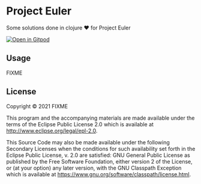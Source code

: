 # Project Euler

Some solutions done in clojure ❤️ for Project Euler

[![Open in Gitpod](https://gitpod.io/button/open-in-gitpod.svg)](https://gitpod.io/#https://github.com/marckoch/ProjectEulerClojure)
 
## Usage

FIXME

## License

Copyright © 2021 FIXME

This program and the accompanying materials are made available under the
terms of the Eclipse Public License 2.0 which is available at
http://www.eclipse.org/legal/epl-2.0.

This Source Code may also be made available under the following Secondary
Licenses when the conditions for such availability set forth in the Eclipse
Public License, v. 2.0 are satisfied: GNU General Public License as published by
the Free Software Foundation, either version 2 of the License, or (at your
option) any later version, with the GNU Classpath Exception which is available
at https://www.gnu.org/software/classpath/license.html.
